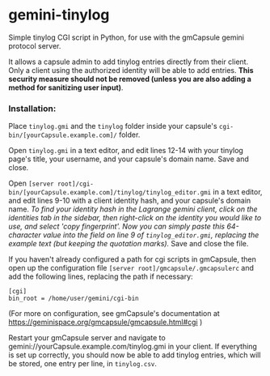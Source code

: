 # gemini-tinylog
Simple tinylog CGI script in Python, for use with the gmCapsule gemini protocol server.

It allows a capsule admin to add tinylog entries directly from their client.
Only a client using the authorized identity will be able to add entries. **This security measure should not be removed (unless you are also adding a method for sanitizing user input)**.


### Installation:

Place `tinylog.gmi` and the `tinylog` folder inside your capsule's `cgi-bin/[yourCapsule.example.com]/` folder.

Open `tinylog.gmi` in a text editor, and edit lines 12-14 with your tinylog page's title, your username, and your capsule's domain name. Save and close.

Open `[server root]/cgi-bin/[yourCapsule.example.com]/tinylog/tinylog_editor.gmi` in a text editor, and edit lines 9-10 with a client identity hash, and your capsule's domain name. *To find your identity hash in the Lagrange gemini client, click on the identities tab in the sidebar, then right-click on the identity you would like to use, and select 'copy fingerprint'. Now you can simply paste this 64-character value into the field on line 9 of `tinylog_editor.gmi`, replacing the example text (but keeping the quotation marks).* Save and close the file.

If you haven't already configured a path for cgi scripts in gmCapsule, then open up the configuration file `[server root]/gmcapsule/.gmcapsulerc` and add the following lines, replacing the path if necessary: 

```
[cgi]
bin_root = /home/user/gemini/cgi-bin
```
(For more on configuration, see gmCapsule's documentation at https://geminispace.org/gmcapsule/gmcapsule.html#cgi )

Restart your gmCapsule server and navigate to gemini://yourCapsule.example.com/tinylog.gmi in your client. If everything is set up correctly, you should now be able to add tinylog entries, which will be stored, one entry per line, in `tinylog.csv`.